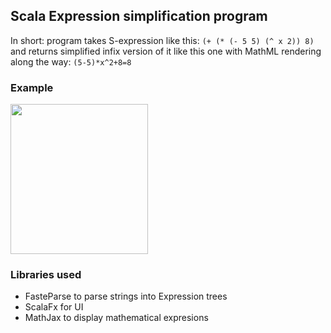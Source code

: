 <h2>Scala Expression simplification program</h2>
<p>
In short: program takes S-expression like this: <code>(+ (* (- 5 5) (^ x 2)) 8)</code>
and returns simplified infix version of it like this one with MathML rendering along the way: 
<code>(5-5)*x^2+8=8</code>
</p>

<h3>Example</h3>
<img src="https://imgur.com/a/VnSlu9N" width="220" height="240" />


<h3>Libraries used</h3>
<ul>
    <li>FasteParse to parse strings into Expression trees</li>
    <li>ScalaFx for UI</li>
    <li>MathJax to display mathematical expresions</li>
</ul>